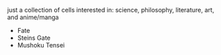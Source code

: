 just a collection of cells interested in: science, philosophy, literature, art, and anime/manga
<ul>
    <li>Fate</li>
    <li>Steins Gate</li>
    <li>Mushoku Tensei</li>
</ul>
